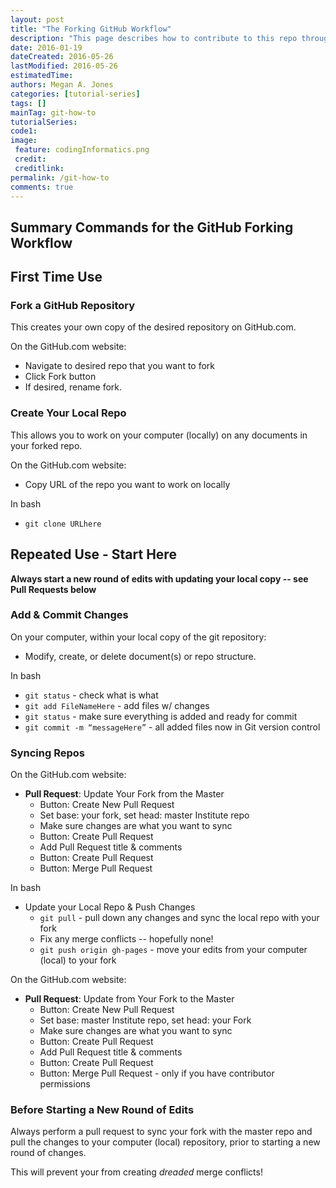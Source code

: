 ```yaml
---
layout: post
title: "The Forking GitHub Workflow"
description: "This page describes how to contribute to this repo through the forking workflow."
date: 2016-01-19
dateCreated: 2016-05-26
lastModified: 2016-05-26
estimatedTime: 
authors: Megan A. Jones
categories: [tutorial-series]
tags: []
mainTag: git-how-to
tutorialSeries: 
code1: 
image:
 feature: codingInformatics.png
 credit:
 creditlink:
permalink: /git-how-to
comments: true
---
```


## Summary Commands for the GitHub Forking Workflow

## First Time Use

### Fork a GitHub Repository
This creates your own copy of the desired repository on GitHub.com.

On the GitHub.com website:

* Navigate to desired repo that you want to fork
* Click Fork button
* If desired, rename fork.

### Create Your Local Repo

This allows you to work on your computer (locally) on any documents in your 
forked repo. 

On the GitHub.com website:

* Copy URL of the repo you want to work on locally

In bash

* `git clone URLhere`

## Repeated Use - Start Here

**Always start a new round of edits with updating your local copy -- see Pull Requests below**

### Add & Commit Changes 

On your computer, within your local copy of the git repository:

* Modify, create, or delete document(s) or repo structure.

In bash

* `git status` - check what is what
* `git add FileNameHere` - add files w/ changes
* `git status` - make sure everything is added and ready for commit
* `git commit -m “messageHere”` - all added files now in Git version control

### Syncing Repos

On the GitHub.com website:

* **Pull Request**: Update Your Fork from the Master
  + Button: Create New Pull Request
  + Set base: your fork, set head: master Institute repo
  + Make sure changes are what you want to sync
  + Button: Create Pull Request
  + Add Pull Request title & comments
  + Button: Create Pull Request
  + Button: Merge Pull Request

In bash

* Update your Local Repo & Push Changes
  + `git pull` - pull down any changes and sync the local repo with your fork
  + Fix any merge conflicts -- hopefully none!
  + `git push origin gh-pages` - move your edits from your computer (local) to your fork 

On the GitHub.com website:

* **Pull Request**: Update from Your Fork to the Master
  * Button: Create New Pull Request
  * Set base: master Institute repo, set head: your Fork
  * Make sure changes are what you want to sync
  * Button: Create Pull Request
  * Add Pull Request title & comments
  * Button: Create Pull Request
  * Button: Merge Pull Request - only if you have contributor permissions

### Before Starting a New Round of Edits

Always perform a pull request to sync your fork with the master repo and pull 
the changes to your computer (local) repository, prior to starting a new round 
of changes.  

This will prevent your from creating *dreaded* merge conflicts! 
